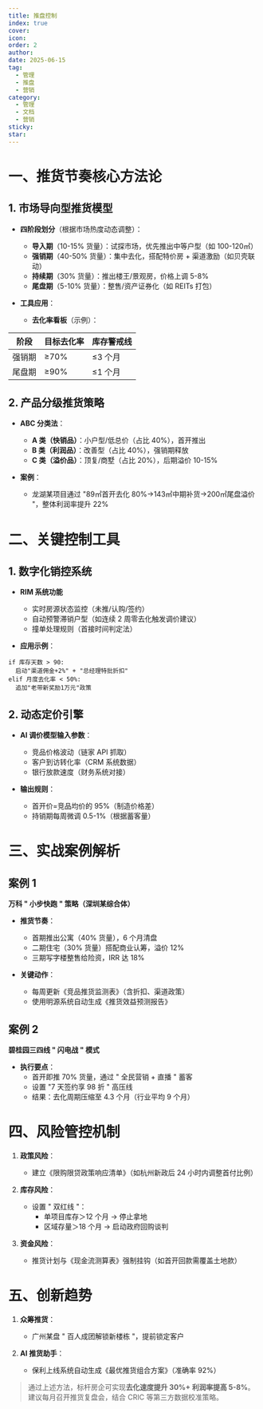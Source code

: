 ```yaml
---
title: 推盘控制
index: true
cover: 
icon: 
order: 2
author: 
date: 2025-06-15
tag:
  - 管理
  - 推盘
  - 营销
category:
  - 管理
  - 文档
  - 营销
sticky: 
star: 
---
```


# 一、推货节奏核心方法论

## 1. 市场导向型推货模型

- **四阶段划分**（根据市场热度动态调整）：
	- **导入期**（10-15% 货量）：试探市场，优先推出中等户型（如 100-120㎡） 
	- **强销期**（40-50% 货量）：集中去化，搭配特价房 + 渠道激励（如贝壳联动） 
	- **持续期**（30% 货量）：推出楼王/景观房，价格上调 5-8% 
	- **尾盘期**（5-10% 货量）：整售/资产证券化（如 REITs 打包） 
	
- **工具应用**：
	- **去化率看板**（示例）：

| 阶段  | 目标去化率 | 库存警戒线 |
| --- | ----- | ----- |
| 强销期 | ≥70%  | ≤3 个月 |
| 尾盘期 | ≥90%  | ≤1 个月 |

## 2. 产品分级推货策略

- **ABC 分类法**：
	- **A 类（快销品）**：小户型/低总价（占比 40%），首开推出
	- **B 类（利润品）**：改善型（占比 40%），强销期释放
	- **C 类（溢价品）**：顶复/商墅（占比 20%），后期溢价 10-15%
	
- **案例**：
	- 龙湖某项目通过 "89㎡首开去化 80%→143㎡中期补货→200㎡尾盘溢价 "，整体利润率提升 22% 

# 二、关键控制工具

## 1. 数字化销控系统

- **RIM 系统功能**
	- 实时房源状态监控（未推/认购/签约）
	- 自动预警滞销户型（如连续 2 周零去化触发调价建议）
	- 撞单处理规则（首接时间判定法）
	
- **应用示例**：

```
if 库存天数 > 90: 
  启动"渠道佣金+2%" + "总经理特批折扣" 
elif 月度去化率 < 50%: 
  追加"老带新奖励1万元"政策
```

## 2. 动态定价引擎

- **AI 调价模型输入参数**：
	- 竞品价格波动（链家 API 抓取）
	- 客户到访转化率（CRM 系统数据）
	- 银行放款速度（财务系统对接）
	
- **输出规则**：
	- 首开价=竞品均价的 95%（制造价格差）
	- 持销期每周微调 0.5-1%（根据蓄客量） 

# 三、实战案例解析

## 案例 1

**万科 " 小步快跑 " 策略（深圳某综合体）**

- **推货节奏**：
	- 首期推出公寓（40% 货量），6 个月清盘
	- 二期住宅（30% 货量）搭配商业认筹，溢价 12%
	- 三期写字楼整售给险资，IRR 达 18%
	
- **关键动作**：
	- 每周更新《竞品推货监测表》（含折扣、渠道政策）
	- 使用明源系统自动生成《推货效益预测报告》

## 案例 2

**碧桂园三四线 " 闪电战 " 模式**

- **执行要点**：
	- 首开即推 70% 货量，通过 " 全民营销 + 直播 " 蓄客
	- 设置 "7 天签约享 98 折 " 高压线
	- 结果：去化周期压缩至 4.3 个月（行业平均 9 个月）

# 四、风险管控机制

1. **政策风险**：
	- 建立《限购限贷政策响应清单》（如杭州新政后 24 小时内调整首付比例） 
	
2. **库存风险**：
	- 设置 " 双红线 "：
		- 单项目库存＞12 个月 → 停止拿地
		- 区域存量＞18 个月 → 启动政府回购谈判 
	
3. **资金风险**：
	- 推货计划与《现金流测算表》强制挂钩（如首开回款需覆盖土地款）

# 五、创新趋势

1. **众筹推货**：
	- 广州某盘 " 百人成团解锁新楼栋 "，提前锁定客户 
	
2. **AI 推货助手**：
	- 保利上线系统自动生成《最优推货组合方案》（准确率 92%） 

> 通过上述方法，标杆房企可实现**去化速度提升 30%+ 利润率提高 5-8%**。建议每月召开推货复盘会，结合 CRIC 等第三方数据校准策略。
